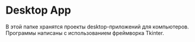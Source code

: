 # Desktop App
В этой папке хранятся проекты desktop-приложений для компьютеров. Программы написаны с использованием фреймворка Tkinter.
